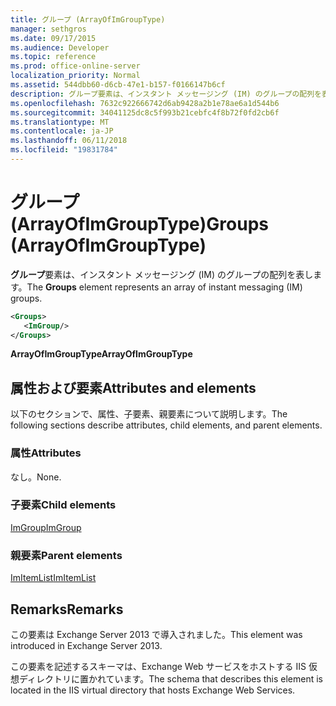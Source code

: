 ```yaml
---
title: グループ (ArrayOfImGroupType)
manager: sethgros
ms.date: 09/17/2015
ms.audience: Developer
ms.topic: reference
ms.prod: office-online-server
localization_priority: Normal
ms.assetid: 544dbb60-d6cb-47e1-b157-f0166147b6cf
description: グループ要素は、インスタント メッセージング (IM) のグループの配列を表します。
ms.openlocfilehash: 7632c922666742d6ab9428a2b1e78ae6a1d544b6
ms.sourcegitcommit: 34041125dc8c5f993b21cebfc4f8b72f0fd2cb6f
ms.translationtype: MT
ms.contentlocale: ja-JP
ms.lasthandoff: 06/11/2018
ms.locfileid: "19831784"
---
```

# <a name="groups-arrayofimgrouptype"></a><span data-ttu-id="7d13d-103">グループ (ArrayOfImGroupType)</span><span class="sxs-lookup"><span data-stu-id="7d13d-103">Groups (ArrayOfImGroupType)</span></span>

<span data-ttu-id="7d13d-104">**グループ**要素は、インスタント メッセージング (IM) のグループの配列を表します。</span><span class="sxs-lookup"><span data-stu-id="7d13d-104">The **Groups** element represents an array of instant messaging (IM) groups.</span></span> 
  
```XML
<Groups>
   <ImGroup/>
</Groups>
```

<span data-ttu-id="7d13d-105">**ArrayOfImGroupType**</span><span class="sxs-lookup"><span data-stu-id="7d13d-105">**ArrayOfImGroupType**</span></span>

## <a name="attributes-and-elements"></a><span data-ttu-id="7d13d-106">属性および要素</span><span class="sxs-lookup"><span data-stu-id="7d13d-106">Attributes and elements</span></span>

<span data-ttu-id="7d13d-107">以下のセクションで、属性、子要素、親要素について説明します。</span><span class="sxs-lookup"><span data-stu-id="7d13d-107">The following sections describe attributes, child elements, and parent elements.</span></span>
  
### <a name="attributes"></a><span data-ttu-id="7d13d-108">属性</span><span class="sxs-lookup"><span data-stu-id="7d13d-108">Attributes</span></span>

<span data-ttu-id="7d13d-109">なし。</span><span class="sxs-lookup"><span data-stu-id="7d13d-109">None.</span></span>
  
### <a name="child-elements"></a><span data-ttu-id="7d13d-110">子要素</span><span class="sxs-lookup"><span data-stu-id="7d13d-110">Child elements</span></span>

[<span data-ttu-id="7d13d-111">ImGroup</span><span class="sxs-lookup"><span data-stu-id="7d13d-111">ImGroup</span></span>](imgroup.md)
  
### <a name="parent-elements"></a><span data-ttu-id="7d13d-112">親要素</span><span class="sxs-lookup"><span data-stu-id="7d13d-112">Parent elements</span></span>

[<span data-ttu-id="7d13d-113">ImItemList</span><span class="sxs-lookup"><span data-stu-id="7d13d-113">ImItemList</span></span>](imitemlist.md)
  
## <a name="remarks"></a><span data-ttu-id="7d13d-114">Remarks</span><span class="sxs-lookup"><span data-stu-id="7d13d-114">Remarks</span></span>

<span data-ttu-id="7d13d-115">この要素は Exchange Server 2013 で導入されました。</span><span class="sxs-lookup"><span data-stu-id="7d13d-115">This element was introduced in Exchange Server 2013.</span></span>
  
<span data-ttu-id="7d13d-116">この要素を記述するスキーマは、Exchange Web サービスをホストする IIS 仮想ディレクトリに置かれています。</span><span class="sxs-lookup"><span data-stu-id="7d13d-116">The schema that describes this element is located in the IIS virtual directory that hosts Exchange Web Services.</span></span>
  

